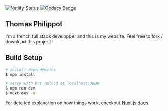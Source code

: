 [![Netlify Status](https://api.netlify.com/api/v1/badges/b9a7ed4c-addd-4904-b70c-9f5af7bb265f/deploy-status)](https://app.netlify.com/sites/thomas-philippot/deploys)
[![Codacy Badge](https://api.codacy.com/project/badge/Grade/ca16899c7c294598b5d93461ac37e67e)](https://www.codacy.com/manual/tp456/My-Website?utm_source=github.com&amp;utm_medium=referral&amp;utm_content=Thomas-Philippot/My-Website&amp;utm_campaign=Badge_Grade)

## Thomas Philippot
I'm a french full stack developper and this is my website.
Feel free to fork / download this project !
## Build Setup

``` bash
# install dependencies
$ npm install

# serve with hot reload at localhost:3000
$ npm run dev
$ nuxt dev -o
```
For detailed explanation on how things work, checkout [Nuxt.js docs](https://nuxtjs.org).
